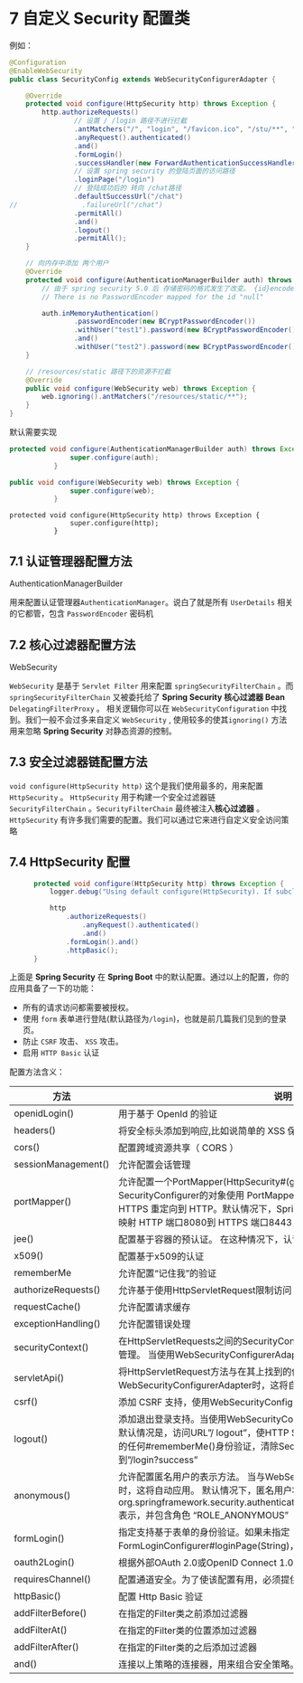 # 7 自定义 Security 配置类

例如：

```java
@Configuration
@EnableWebSecurity
public class SecurityConfig extends WebSecurityConfigurerAdapter {

    @Override
    protected void configure(HttpSecurity http) throws Exception {
        http.authorizeRequests()
                // 设置 / /login 路径不进行拦截
                .antMatchers("/", "login", "/favicon.ico", "/stu/**", "/rest/**").permitAll()
                .anyRequest().authenticated()
                .and()
                .formLogin()
                .successHandler(new ForwardAuthenticationSuccessHandler("/chat"))
                // 设置 spring security 的登陆页面的访问路径
                .loginPage("/login")
                // 登陆成功后的 转向 /chat路径
                .defaultSuccessUrl("/chat")
//                .failureUrl("/chat")
                .permitAll()
                .and()
                .logout()
                .permitAll();
    }

    // 向内存中添加 两个用户
    @Override
    protected void configure(AuthenticationManagerBuilder auth) throws Exception {
        // 由于 spring security 5.0 后 存储密码的格式发生了改变。 {id}encodedPassword
        // There is no PasswordEncoder mapped for the id "null"

        auth.inMemoryAuthentication()
                .passwordEncoder(new BCryptPasswordEncoder())
                .withUser("test1").password(new BCryptPasswordEncoder().encode("123")).roles("USER")
                .and()
                .withUser("test2").password(new BCryptPasswordEncoder().encode("123")).roles("USER");
    }

    // /resources/static 路径下的资源不拦截
    @Override
    public void configure(WebSecurity web) throws Exception {
        web.ignoring().antMatchers("/resources/static/**");
    }
}
```

默认需要实现

```java
protected void configure(AuthenticationManagerBuilder auth) throws Exception {
               super.configure(auth);
           }
```

```java
public void configure(WebSecurity web) throws Exception {
               super.configure(web);
           }
```

```
protected void configure(HttpSecurity http) throws Exception {
               super.configure(http);
           }
```

## 7.1  认证管理器配置方法

AuthenticationManagerBuilder

用来配置认证管理器`AuthenticationManager`。说白了就是所有 `UserDetails` 相关的它都管，包含 `PasswordEncoder` 密码机

## 7.2  核心过滤器配置方法

WebSecurity

`WebSecurity` 是基于 `Servlet Filter` 用来配置 `springSecurityFilterChain` 。而 `springSecurityFilterChain` 又被委托给了 **Spring Security 核心过滤器 Bean** `DelegatingFilterProxy` 。  相关逻辑你可以在 `WebSecurityConfiguration` 中找到。我们一般不会过多来自定义 `WebSecurity` , 使用较多的使其`ignoring()` 方法用来忽略 **Spring Security** 对静态资源的控制。

## 7.3 安全过滤器链配置方法

`void configure(HttpSecurity http)` 这个是我们使用最多的，用来配置 `HttpSecurity` 。 `HttpSecurity` 用于构建一个安全过滤器链 `SecurityFilterChain` 。`SecurityFilterChain` 最终被注入**核心过滤器** 。 `HttpSecurity` 有许多我们需要的配置。我们可以通过它来进行自定义安全访问策略

## 7.4 HttpSecurity 配置

```java
      protected void configure(HttpSecurity http) throws Exception {
          logger.debug("Using default configure(HttpSecurity). If subclassed this will potentially override subclass configure(HttpSecurity).");

          http
              .authorizeRequests()
                  .anyRequest().authenticated()
                  .and()
              .formLogin().and()
              .httpBasic();
      }
```

 上面是 **Spring Security** 在 **Spring Boot** 中的默认配置。通过以上的配置，你的应用具备了一下的功能：

- 所有的请求访问都需要被授权。
- 使用 `form` 表单进行登陆(默认路径为`/login`)，也就是前几篇我们见到的登录页。
- 防止 `CSRF` 攻击、 `XSS` 攻击。
- 启用 `HTTP Basic` 认证

配置方法含义：

| 方法                | 说明                                                         |
| ------------------- | ------------------------------------------------------------ |
| openidLogin()       | 用于基于 OpenId 的验证                                       |
| headers()           | 将安全标头添加到响应,比如说简单的 XSS 保护                   |
| cors()              | 配置跨域资源共享（ CORS ）                                   |
| sessionManagement() | 允许配置会话管理                                             |
| portMapper()        | 允许配置一个PortMapper(HttpSecurity#(getSharedObject(class)))，其他提供SecurityConfigurer的对象使用 PortMapper 从 HTTP 重定向到 HTTPS 或者从 HTTPS 重定向到 HTTP。默认情况下，Spring  Security使用一个PortMapperImpl映射 HTTP 端口8080到 HTTPS 端口8443，HTTP 端口80到 HTTPS  端口443 |
| jee()               | 配置基于容器的预认证。 在这种情况下，认证由Servlet容器管理   |
| x509()              | 配置基于x509的认证                                           |
| rememberMe          | 允许配置“记住我”的验证                                       |
| authorizeRequests() | 允许基于使用HttpServletRequest限制访问                       |
| requestCache()      | 允许配置请求缓存                                             |
| exceptionHandling() | 允许配置错误处理                                             |
| securityContext()   | 在HttpServletRequests之间的SecurityContextHolder上设置SecurityContext的管理。 当使用WebSecurityConfigurerAdapter时，这将自动应用 |
| servletApi()        | 将HttpServletRequest方法与在其上找到的值集成到SecurityContext中。 当使用WebSecurityConfigurerAdapter时，这将自动应用 |
| csrf()              | 添加 CSRF 支持，使用WebSecurityConfigurerAdapter时，默认启用 |
| logout()            | 添加退出登录支持。当使用WebSecurityConfigurerAdapter时，这将自动应用。默认情况是，访问URL”/  logout”，使HTTP  Session无效来清除用户，清除已配置的任何#rememberMe()身份验证，清除SecurityContextHolder，然后重定向到”/login?success” |
| anonymous()         | 允许配置匿名用户的表示方法。 当与WebSecurityConfigurerAdapter结合使用时，这将自动应用。  默认情况下，匿名用户将使用org.springframework.security.authentication.AnonymousAuthenticationToken表示，并包含角色 “ROLE_ANONYMOUS” |
| formLogin()         | 指定支持基于表单的身份验证。如果未指定FormLoginConfigurer#loginPage(String)，则将生成默认登录页面 |
| oauth2Login()       | 根据外部OAuth 2.0或OpenID Connect 1.0提供程序配置身份验证    |
| requiresChannel()   | 配置通道安全。为了使该配置有用，必须提供至少一个到所需信道的映射 |
| httpBasic()         | 配置 Http Basic 验证                                         |
| addFilterBefore()   | 在指定的Filter类之前添加过滤器                               |
| addFilterAt()       | 在指定的Filter类的位置添加过滤器                             |
| addFilterAfter()    | 在指定的Filter类的之后添加过滤器                             |
| and()               | 连接以上策略的连接器，用来组合安全策略。实际上就是”而且”的意思 |